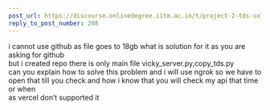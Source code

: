 ```yaml
---
post_url: https://discourse.onlinedegree.iitm.ac.in/t/project-2-tds-solver-discussion-thread/169029/209
reply_to_post_number: 208
---
```

i cannot use github as file goes to 18gb what is solution for it as you are asking for github  
but i created repo there is only main file vicky\_server.py,copy\_tds.py  
can you explain how to solve this problem and i will use ngrok so we have to open that till you check and how i know that you will check my api that time or when  
as vercel don’t supported it